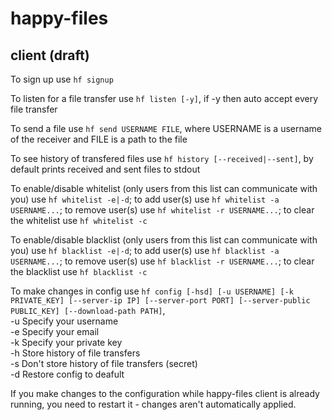 # happy-files
## client (draft)
To sign up use `hf signup`

To listen for a file transfer use `hf listen [-y]`, if -y then auto accept every file transfer  

To send a file use `hf send USERNAME FILE`, where USERNAME is a username of the receiver and FILE is a path to the file  

To see history of transfered files use `hf history [--received|--sent]`, by default prints received and sent files to stdout  

To enable/disable whitelist (only users from this list can communicate with you) use `hf whitelist -e|-d`; to add user(s) use `hf whitelist -a USERNAME...`; to remove user(s) use `hf whitelist -r USERNAME...`; to clear the whitelist use `hf whitelist -c`  

To enable/disable blacklist (only users from this list can communicate with you) use `hf blacklist -e|-d`; to add user(s) use `hf blacklist -a USERNAME...`; to remove user(s) use `hf blacklist -r USERNAME...`; to clear the blacklist use `hf blacklist -c`  

To make changes in config use `hf config [-hsd] [-u USERNAME] [-k PRIVATE_KEY] [--server-ip IP] [--server-port PORT] [--server-public PUBLIC_KEY] [--download-path PATH]`,  
-u Specify your username  
-e Specify your email  
-k Specify your private key  
-h Store history of file transfers  
-s Don't store history of file transfers (secret)  
-d Restore config to deafult

If you make changes to the configuration while happy-files client is already running, you need to restart it - changes aren't automatically applied.  
